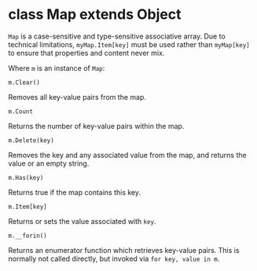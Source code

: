 # class Map extends Object

`Map` is a case-sensitive and type-sensitive associative array. Due to technical limitations, `myMap.Item[key]` must be used rather than `myMap[key]` to ensure that properties and content never mix.

Where `m` is an instance of `Map`:

```
m.Clear()
```
Removes all key-value pairs from the map.

```
m.Count
```
Returns the number of key-value pairs within the map.

```
m.Delete(key)
```
Removes the key and any associated value from the map, and returns the value or an empty string.

```
m.Has(key)
```
Returns true if the map contains this key.

```
m.Item[key]
```
Returns or sets the value associated with `key`.

```
m.__forin()
```
Returns an enumerator function which retrieves key-value pairs. This is normally not called directly, but invoked via `for key, value in m`.